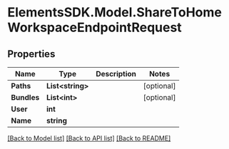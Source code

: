 # ElementsSDK.Model.ShareToHomeWorkspaceEndpointRequest

## Properties

Name | Type | Description | Notes
------------ | ------------- | ------------- | -------------
**Paths** | **List&lt;string&gt;** |  | [optional] 
**Bundles** | **List&lt;int&gt;** |  | [optional] 
**User** | **int** |  | 
**Name** | **string** |  | 

[[Back to Model list]](../#documentation-for-models) [[Back to API list]](../#documentation-for-api-endpoints) [[Back to README]](../)

